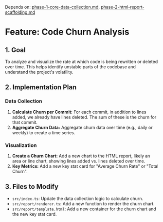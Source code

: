 Depends on: [phase-1-core-data-collection.md](phase-1-core-data-collection.md), [phase-2-html-report-scaffolding.md](phase-2-html-report-scaffolding.md)

# Feature: Code Churn Analysis

## 1. Goal

To analyze and visualize the rate at which code is being rewritten or deleted over time. This helps identify unstable parts of the codebase and understand the project's volatility.

## 2. Implementation Plan

### Data Collection

1.  **Calculate Churn per Commit:** For each commit, in addition to lines added, we already have lines deleted. The sum of these is the churn for that commit.
2.  **Aggregate Churn Data:** Aggregate churn data over time (e.g., daily or weekly) to create a time series.

### Visualization

1.  **Create a Churn Chart:** Add a new chart to the HTML report, likely an area or line chart, showing lines added vs. lines deleted over time.
2.  **Key Metrics:** Add a new key stat card for "Average Churn Rate" or "Total Churn".

## 3. Files to Modify

*   `src/index.ts`: Update the data collection logic to calculate churn.
*   `src/report/renderer.ts`: Add a new function to render the churn chart.
*   `src/report/template.html`: Add a new container for the churn chart and the new key stat card.
